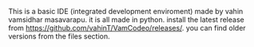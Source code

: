 This is a basic IDE (integrated development enviroment) made by vahin vamsidhar masavarapu. it is all made in python. install the latest release from https://github.com/vahinT/VamCodeo/releases/. you can find older versions from the files section.
